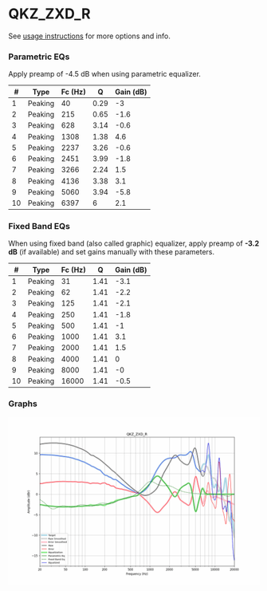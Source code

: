 # QKZ_ZXD_R
See [usage instructions](https://github.com/jaakkopasanen/AutoEq#usage) for more options and info.

### Parametric EQs
Apply preamp of -4.5 dB when using parametric equalizer.

|   # | Type    |   Fc (Hz) |    Q |   Gain (dB) |
|-----|---------|-----------|------|-------------|
|   1 | Peaking |        40 | 0.29 |        -3   |
|   2 | Peaking |       215 | 0.65 |        -1.6 |
|   3 | Peaking |       628 | 3.14 |        -0.6 |
|   4 | Peaking |      1308 | 1.38 |         4.6 |
|   5 | Peaking |      2237 | 3.26 |        -0.6 |
|   6 | Peaking |      2451 | 3.99 |        -1.8 |
|   7 | Peaking |      3266 | 2.24 |         1.5 |
|   8 | Peaking |      4136 | 3.38 |         3.1 |
|   9 | Peaking |      5060 | 3.94 |        -5.8 |
|  10 | Peaking |      6397 | 6    |         2.1 |

### Fixed Band EQs
When using fixed band (also called graphic) equalizer, apply preamp of **-3.2 dB** (if available) and set gains manually with these parameters.

|   # | Type    |   Fc (Hz) |    Q |   Gain (dB) |
|-----|---------|-----------|------|-------------|
|   1 | Peaking |        31 | 1.41 |        -3.1 |
|   2 | Peaking |        62 | 1.41 |        -2.2 |
|   3 | Peaking |       125 | 1.41 |        -2.1 |
|   4 | Peaking |       250 | 1.41 |        -1.8 |
|   5 | Peaking |       500 | 1.41 |        -1   |
|   6 | Peaking |      1000 | 1.41 |         3.1 |
|   7 | Peaking |      2000 | 1.41 |         1.5 |
|   8 | Peaking |      4000 | 1.41 |         0   |
|   9 | Peaking |      8000 | 1.41 |        -0   |
|  10 | Peaking |     16000 | 1.41 |        -0.5 |

### Graphs
![](./QKZ_ZXD_R.png)
